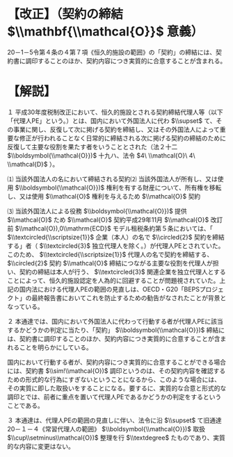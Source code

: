 # 【改正】（契約の締結 $\\mathbf{\\mathcal{O}}$ 意義）

20－1－5令第４条の４第７項《恒久的施設の範囲》の「契約」の締結には、契約書に調印することのほか、契約内容につき実質的に合意することが含まれる。

# 【解説】

１ 平成30年度税制改正において、恒久的施設とされる契約締結代理人等（以下「代理人PE」という。）とは、国内において外国法人に代わ $\\supset$ て、その事業に関し、反復して次に掲げる契約を締結し、又はその外国法人によって重要な修正が行われることなく日常的に締結される次に掲げる契約の締結のために反復して主要な役割を果たす者をいうこととされた（法２十二 $\\boldsymbol{\\mathcal{O}})$ 十九ハ、法令 $4\ \\mathcal{O}\ 4\ \\mathcal{D}$ ）。

⑴ 当該外国法人の名において締結される契約⑵ 当該外国法人が所有し、又は使用 $\\boldsymbol{\\mathcal{O}})$ 権利を有する財産について、所有権を移転し、又は使用 $\\mathcal{O}$ 権利を与えるため $\\mathcal{O}$ 契約

⑶ 当該外国法人による役務 $\\boldsymbol{\\mathcal{O}})$ 提供 $\\mathcal{O}$ ため $\\mathcal{O}$ 契約平成29年11月 $\\mathcal{O}$ 改訂前 $\\mathcal{O}),0\\mathrm{ECD}$ モデル租税条約第５条においては、「 $\\textcircled{\\scriptsize{1}}$ 企業（本人）の名で $\\circled{2}$ 契約を締結する」者（ $\\textcircled{3}$ 独立代理人を除く。）が代理人PEとされていた。このため、 $\\textcircled{\\scriptsize{1}}$ 代理人の名で契約を締結する、 $\\circled{2}$ 契約 $\\mathcal{O}$ 締結につながる主要な役割を代理人が担い、契約の締結は本人が行う、 $\\textcircled{3}$ 関連企業を独立代理人とすることによって、恒久的施設認定を人為的に回避することが問題視されていた。上記の国内法における代理人PEの範囲の見直しは、OECD・G20「BEPSプロジェクト」の最終報告書においてこれを防止するための勧告がなされたことが背景となっている。

２ 本通達では、国内において外国法人に代わって行動する者が代理人PEに該当するかどうかの判定に当たり、「契約」 $\\boldsymbol{\\mathcal{O}})$ 締結には、契約書に調印することのほか、契約内容につき実質的に合意することが含まれることを明らかにしている。

国内において行動する者が、契約内容につき実質的に合意することができる場合には、契約書 $\\sim!\\mathcal{O})$ 調印というのは、その契約内容を確認するための形式的な行為にすぎないということになるから、このような場合には、その実質に即した取扱いをすることになる。要するに、実質的な合意と形式的な調印とでは、前者に重点を置いて代理人PEであるかどうかの判定をするということである。

３ 本通達は、代理人PEの範囲の見直しに伴い、法令に沿 $\\supset$ て旧通達20－１－４《常習代理人の範囲》 $\\boldsymbol{\\mathcal{O}})$ 取扱 $\\cup\\setminus\\mathcal{O})$ 整理を行 $\\textdegree$ たものであり、実質的な内容に変更はない。